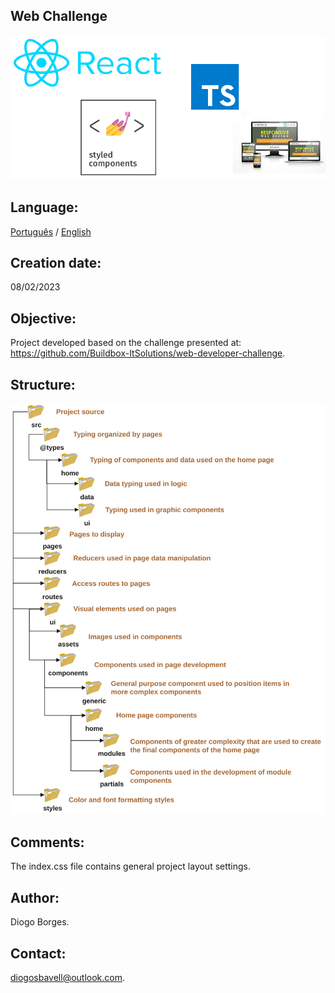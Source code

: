 Web Challenge
-------------
![This is an image](/src/ui/assets/techs.png)

Language:
----------------

[Português](/README.md) / [English]((/READMEN.md))

Creation date:
----------------
08/02/2023

Objective:
---------
Project developed based on the challenge presented at: https://github.com/Buildbox-ItSolutions/web-developer-challenge.

Structure:
----------
![This is an image](/src/ui/assets/hierarchyEn.svg)

Comments:
------------
The index.css file contains general project layout settings.

Author:
------
Diogo Borges.

Contact:
--------
diogosbavell@outlook.com.